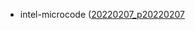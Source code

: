 - intel-microcode ([20220207_p20220207](https://github.com/intel/Intel-Linux-Processor-Microcode-Data-Files/releases/tag/microcode-20220207)
